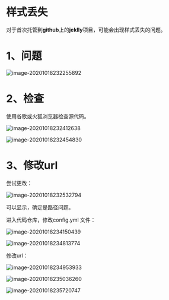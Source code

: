 # 样式丢失

对于首次托管到**github**上的**jeklly**项目，可能会出现样式丢失的问题。

# 1、问题

![image-20201018232255892](/home/joshua/.config/Typora/typora-user-images/image-20201018232255892.png)



# 2、检查

使用谷歌或火狐浏览器检查源代码。

![image-20201018232412638](/home/joshua/.config/Typora/typora-user-images/image-20201018232412638.png)

![image-20201018232454830](/home/joshua/.config/Typora/typora-user-images/image-20201018232454830.png)

# 3、修改url

尝试更改：

![image-20201018232532794](/home/joshua/.config/Typora/typora-user-images/image-20201018232532794.png)

可以显示，确定是路径问题。

进入代码仓库，修改config.yml 文件：

![image-20201018234150439](/home/joshua/.config/Typora/typora-user-images/image-20201018234150439.png)

![image-20201018234813774](/home/joshua/.config/Typora/typora-user-images/image-20201018234813774.png)

修改url：

![image-20201018234953933](/home/joshua/.config/Typora/typora-user-images/image-20201018234953933.png)

![image-20201018235036260](/home/joshua/.config/Typora/typora-user-images/image-20201018235036260.png)

![image-20201018235720747](/home/joshua/.config/Typora/typora-user-images/image-20201018235720747.png)